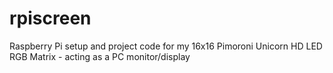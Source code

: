 # rpiscreen
Raspberry Pi setup and project code for my 16x16 Pimoroni Unicorn HD LED RGB Matrix - acting as a PC monitor/display
